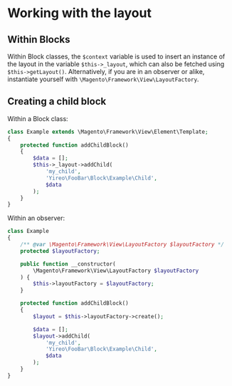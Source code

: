 # Working with the layout

## Within Blocks
Within Block classes, the `$context` variable is used to insert an instance of the layout in the variable `$this->_layout`,
which can also be fetched using `$this->getLayout()`. Alternatively, if you are in an observer or alike, instantiate
yourself with `\Magento\Framework\View\LayoutFactory`.

## Creating a child block
Within a Block class:
```php
class Example extends \Magento\Framework\View\Element\Template;
{
    protected function addChildBlock()
    {
        $data = [];
        $this->_layout->addChild(
            'my_child',
            'Yireo\FooBar\Block\Example\Child',
            $data
        );
    }
}
```

Within an observer:
```php
class Example
{
    /** @var \Magento\Framework\View\LayoutFactory $layoutFactory */
    protected $layoutFactory;

    public function __constructor(
        \Magento\Framework\View\LayoutFactory $layoutFactory
    ) {
        $this->layoutFactory = $layoutFactory;
    }

    protected function addChildBlock()
    {
        $layout = $this->layoutFactory->create();

        $data = [];
        $layout->addChild(
            'my_child',
            'Yireo\FooBar\Block\Example\Child',
            $data
        );
    }
}
```
